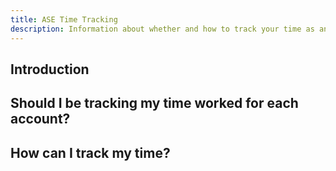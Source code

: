 ```yaml
---
title: ASE Time Tracking
description: Information about whether and how to track your time as an ASE
---
```


## Introduction

## Should I be tracking my time worked for each account?

## How can I track my time?

